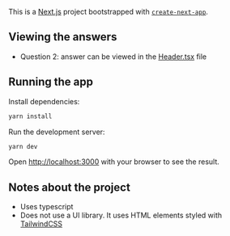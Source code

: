This is a [Next.js](https://nextjs.org/) project bootstrapped with [`create-next-app`](https://github.com/vercel/next.js/tree/canary/packages/create-next-app).

## Viewing the answers

- Question 2: answer can be viewed in the [Header.tsx](components/Header.tsx) file

## Running the app

Install dependencies:

```bash
yarn install
```

Run the development server:

```bash
yarn dev
```

Open [http://localhost:3000](http://localhost:3000) with your browser to see the result.

## Notes about the project

- Uses typescript
- Does not use a UI library. It uses HTML elements styled with [TailwindCSS](https://tailwindcss.com/)
